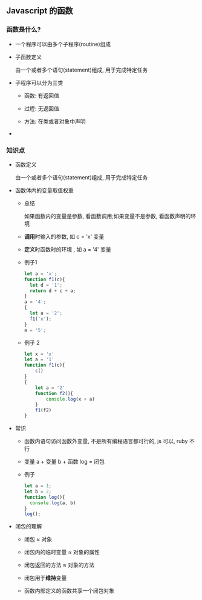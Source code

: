 ## Javascript 的函数

### 函数是什么?

- 一个程序可以由多个子程序(routine)组成

- 子函数定义

    由一个或者多个语句(statement)组成, 用于完成特定任务

- 子程序可以分为三类

    - 函数: 有返回值
    
    - 过程: 无返回值
    
    - 方法: 在类或者对象中声明

- 


### 知识点

- 函数定义

    由一个或者多个语句(statement)组成, 用于完成特定任务

- 函数体内的变量取值权重

    - 总结
     
        如果函数内的变量是参数, 看函数调用;如果变量不是参数, 看函数声明的环境

    - **调用**时输入的参数, 如 c = 'x' 变量
    
    - **定义**时函数时的环境 , 如 a = '4' 变量
    
    - 例子1

        ```javascript
        let a = 'x';
        function f1(c){
          let d = '1';
          return d + c + a;
        }
        a = '4';
        {
          let a = '2';
          f1('x');
        }
        a = '5';
        ```
    
    - 例子 2
    
        ```javascript
        let x = 'x'
        let a = '1'
        function f1(c){
            c()
        }
        {
            let a = '2'
            function f2(){
                console.log(x + a)
            }
            f1(f2)
        }
        ```
      
- 常识

    - 函数内语句访问函数外变量, 不是所有编程语言都可行的, js 可以, ruby 不行
    
    - 变量 a + 变量 b + 函数 log = 闭包
    
    - 例子

        ```javascript
        let a = 1;
        let b = 2;
        function log(){
          console.log(a, b)
        }
        log();
        ```
- 闭包的理解

    - 闭包 ≈ 对象
    
    - 闭包内的临时变量 ≈ 对象的属性
    
    - 闭包返回的方法 ≈ 对象的方法
    
    - 闭包用于**维持**变量
    
    - 函数内部定义的函数共享一个闭包对象

